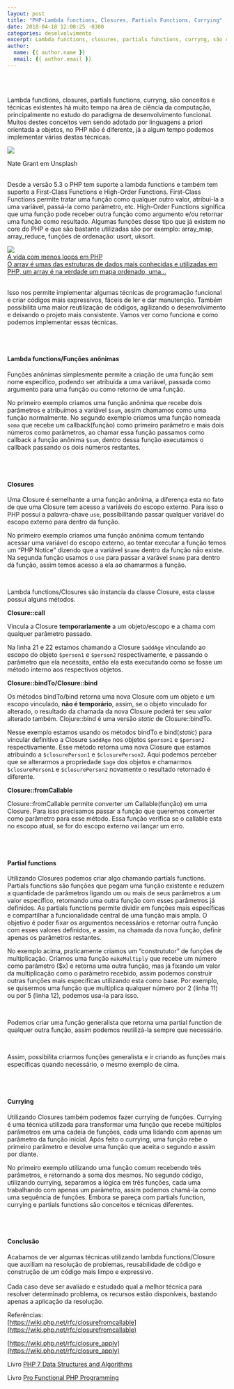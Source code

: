 ```yaml
---
layout: post
title: "PHP-Lambda functions, Closures, Partials Functions, Currying"
date: 2018-04-18 12:00:25 -0300
categories: deselvolvimento
excerpt: Lambda functions, closures, partials functions, curryng, são conceitos e técnicas existentes a muito tempo na área de ciência da computação, principalmente no estudo do paradigma de desenvolvimento funcional...
author:
  name: {{ author.name }}
  email: {{ author.email }}
---
```


<br>
<br>

Lambda functions, closures, partials functions, curryng, são conceitos
e técnicas existentes há muito tempo na área de ciência da computação,
principalmente no estudo do paradigma de desenvolvimento funcional.
Muitos destes conceitos vem sendo adotado por linguagens a priori
orientada a objetos, no PHP não é diferente, já a algum tempo podemos
implementar várias destas técnicas.  

![](https://cdn-images-1.medium.com/max/2000/1*oT0-Tqda8sGMdKH0SHPbOw.jpeg)
<div class="img-legend">Nate Grant em Unsplash</div>

<br>

Desde a versão 5.3 o PHP tem suporte a lambda functions e também
tem suporte a First-Class Functions e High-Order Functions.
First-Class Functions permite tratar uma função como qualquer
outro valor, atribuí-la a uma variável, passá-la como parâmetro,
etc. High-Order Functions significa que uma função pode receber
outra função como argumento e/ou retornar uma função como resultado.
Algumas funções desse tipo que já existem no core do PHP e que são
bastante utilizadas são por exemplo: array_map, array_reduce,
funções de ordenação: usort, uksort.  


<div id="ref-post">
    <a href="{% post_url 2018-02-01-A-vida-com-menos-loops-em-PHP %}">
        <img src="http://i64.tinypic.com/11gn987.jpg">
        <div id="link-title">
            A vida com menos loops em PHP
        </div>
        <div id="link-description">
            O array é umas das estruturas de dados mais conhecidas e
            utilizadas em PHP, um array é na verdade um mapa ordenado,
            uma…
        </div>
    </a>
</div>

<br>

Isso nos permite implementar algumas técnicas de programação
funcional e criar códigos mais expressivos, fáceis de ler e dar
manutenção. Também possibilita uma maior reutilização de códigos,
agilizando o desenvolvimento e deixando o projeto mais consistente.
Vamos ver como funciona e como podemos implementar essas técnicas.  

<br>
<br>

#### __Lambda functions/Funções anônimas__  
Funções anônimas simplesmente permite a criação de uma função sem
nome específico, podendo ser atribuída a uma variável, passada
como argumento para uma função ou como retorno de uma função.  

<script src="https://gist.github.com/Jciel/7ccb4cee9cb89f43018b06d1b5373093.js"></script>

No primeiro exemplo criamos uma função anônima que recebe dois
parâmetros e atribuímos a variável ``$sum``, assim chamamos como uma
função normalmente. No segundo exemplo criamos uma função nomeada
``soma`` que recebe um callback(função) como primeiro parâmetro e mais
dois números como parâmetros, ao chamar essa função passamos como
callback a função anônima ``$sum``, dentro dessa função executamos o
callback passando os dois números restantes.  

<br>
<br>

#### __Closures__   
Uma Closure é semelhante a uma função anônima, a diferença esta no
fato de que uma Closure tem acesso a variáveis do escopo externo.
Para isso o PHP possui a palavra-chave ``use``, possibilitando passar
qualquer variável do escopo externo para dentro da função.  

<script src="https://gist.github.com/Jciel/b9c079958b07f9d46ea888acbc152d15.js"></script>

No primeiro exemplo criamos uma função anônima comum tentando
acessar uma variável do escopo externo, ao tentar executar a
função temos um “PHP Notice” dizendo que a variável ``$name`` dentro
da função não existe. Na segunda função usamos o ``use`` para passar
a varável ``$name`` para dentro da função, assim temos acesso a ela ao
chamarmos a função.  

<br>

Lambda functions/Closures são instancia da classe Closure, esta
classe possui alguns métodos.  

__Closure::call__

Vincula a Closure __temporariamente__ a um objeto/escopo e a chama com
qualquer parâmetro passado.  

<script src="https://gist.github.com/Jciel/2df45cf796819a0d5ec8dca92e53ae05.js"></script>

Na linha 21 e 22 estamos chamando a Closure ``$addAge`` vinculando ao
escopo do objeto ``$person1`` e ``$person2`` respectivamente, e passando o
parâmetro que ela necessita, então ela esta executando como se fosse
um método interno aos respectivos objetos.  

__Closure::bindTo/Closure::bind__

Os métodos bindTo/bind retorna uma nova Closure com um objeto e um
escopo vinculado, __não é temporário__, assim, se o objeto vinculado for
alterado, o resultado da chamada da nova Closure poderá ter seu valor
alterado também. Clojure::bind é uma versão *static* de Closure::bindTo.  

<script src="https://gist.github.com/Jciel/d790d398d3fd6ecfb4eb0da3ba337d70.js"></script>

Nesse exemplo estamos usando os métodos bindTo e bind(*static*) para
vincular definitivo a Closure ``$addAge`` nos objetos ``$person1`` e ``$person2``
respectivamente. Esse método retorna uma nova Closure que estamos
atribuindo a ``$closurePerson1`` e ``$closurePerson2``. Aqui podemos perceber
que se alterarmos a propriedade ``$age`` dos objetos e chamarmos
``$closurePerson1`` e ``$closurePerson2`` novamente o resultado retornado é
diferente.  

__Closure::fromCallable__  

Closure::fromCallable permite converter um Callable(função) em uma
Closure. Para isso precisamos passar a função que queremos converter
como parâmetro para esse método. Essa função verifica se o callable
esta no escopo atual, se for do escopo externo vai lançar um erro.  

<script src="https://gist.github.com/Jciel/51ec13ab0d8b269d2ac5667acd57efaf.js"></script>

<br>
<br>

#### __Partial functions__ 
Utilizando Closures podemos criar algo chamando partials functions.
Partials functions são funções que pegam uma função existente e
reduzem a quantidade de parâmetros ligando um ou mais de seus
parâmetros a um valor específico, retornando uma outra função com
esses parâmetros já definidos. As partials functions permite dividir
em funções mais específicas e compartilhar a funcionalidade central
de uma função mais ampla. O objetivo é poder fixar os argumentos
necessários e retornar outra função com esses valores definidos, e
assim, na chamada da nova função, definir apenas os parâmetros
restantes.  

<script src="https://gist.github.com/Jciel/15f802a21d35a3cc41c8dacbed786fc7.js"></script>

No exemplo acima, praticamente criamos um “constrututor” de funções de
multiplicação. Criamos uma função ``makeMultiply`` que recebe um número
como parâmetro ($x) e retorna uma outra função, mas já fixando um
valor da multiplicação como o parâmetro recebido, assim podemos
construir outras funções mais específicas utilizando esta como base.
Por exemplo, se quisermos uma função que multiplica qualquer número
por 2 (linha 11) ou por 5 (linha 12), podemos usa-la para isso.  

<br>

Podemos criar uma função generalista que retorna uma partial function
de qualquer outra função, assim podemos reutilizá-la sempre que
necessário.  

<script src="https://gist.github.com/Jciel/a042854fe0001f9f4915f9ab13c6a67a.js"></script>

<br>

Assim, possibilita criarmos funções generalista e ir criando as
funções mais específicas quando necessário, o mesmo exemplo de cima.  

<script src="https://gist.github.com/Jciel/2b9bc4b19807823db692d869a682ada4.js"></script>


<br>
<br>

#### __Currying__  
Utilizando Closures também podemos fazer currying de funções.
Currying é uma técnica utilizada para transformar uma função que
recebe múltiplos parâmetros em uma cadeia de funções, cada uma lidando
com apenas um parâmetro da função inicial. Após feito o currying,
uma função rebe o primeiro parâmetro e devolve uma função que aceita
o segundo e assim por diante.  

<script src="https://gist.github.com/Jciel/2e8aeb8872d2b184c83ca83c28eb307f.js"></script>

No primeiro exemplo utilizando uma função comum recebendo três
parâmetros, e retornando a soma dos mesmos. No segundo código,
utilizando currying, separamos a lógica em três funções, cada uma
trabalhando com apenas um parâmetro, assim podemos chamá-la como
uma sequência de funções. Embora se pareça com partials function,
currying e partials functions são conceitos e técnicas diferentes.  

<br>
<br>

#### __Conclusão__  
Acabamos de ver algumas técnicas utilizando lambda functions/Closure
que auxiliam na resolução de problemas, reusabilidade de código e
construção de um código mais limpo e expressivo.  
<br>
Cada caso deve ser avaliado e estudado qual a melhor técnica para
resolver determinado problema, os recursos estão disponíveis,
bastando apenas a aplicação da resolução.  

Referências:  
[https://wiki.php.net/rfc/closurefromcallable](https://wiki.php.net/rfc/closurefromcallable)

[https://wiki.php.net/rfc/closure_apply](https://wiki.php.net/rfc/closure_apply)

Livro [PHP 7 Data Structures and Algorithms](https://medium.com/r/?url=https%3A%2F%2Fwww.amazon.com%2FPHP-Data-Structures-Algorithms-Implement%2Fdp%2F178646389X)

Livro [Pro Functional PHP Programming](https://medium.com/r/?url=https%3A%2F%2Fwww.amazon.com%2FPro-Functional-PHP-Programming-Optimization-ebook%2Fdp%2FB075ZRK5MN%2Fref%3Dsr_1_1%3Fs%3Dbooks%26ie%3DUTF8%26qid%3D1523840834%26sr%3D1-1%26keywords%3DPro%2BFunctional%2BPHP%2BProgramming)
